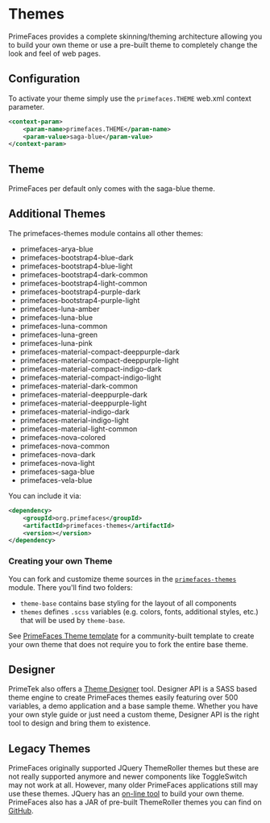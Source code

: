 # Themes

PrimeFaces provides a complete skinning/theming architecture allowing you to build your own theme or use a pre-built
theme to completely change the look and feel of web pages.

## Configuration

To activate your theme simply use the `primefaces.THEME`  web.xml context parameter.

```xml
<context-param>
    <param-name>primefaces.THEME</param-name>
    <param-value>saga-blue</param-value>
</context-param>
```


## Theme

PrimeFaces per default only comes with the saga-blue theme.


## Additional Themes

The primefaces-themes module contains all other themes:

- primefaces-arya-blue
- primefaces-bootstrap4-blue-dark
- primefaces-bootstrap4-blue-light
- primefaces-bootstrap4-dark-common
- primefaces-bootstrap4-light-common
- primefaces-bootstrap4-purple-dark
- primefaces-bootstrap4-purple-light
- primefaces-luna-amber
- primefaces-luna-blue
- primefaces-luna-common
- primefaces-luna-green
- primefaces-luna-pink
- primefaces-material-compact-deeppurple-dark
- primefaces-material-compact-deeppurple-light
- primefaces-material-compact-indigo-dark
- primefaces-material-compact-indigo-light
- primefaces-material-dark-common
- primefaces-material-deeppurple-dark
- primefaces-material-deeppurple-light
- primefaces-material-indigo-dark
- primefaces-material-indigo-light
- primefaces-material-light-common
- primefaces-nova-colored
- primefaces-nova-common
- primefaces-nova-dark
- primefaces-nova-light
- primefaces-saga-blue
- primefaces-vela-blue

You can include it via:

```xml
<dependency>
    <groupId>org.primefaces</groupId>
    <artifactId>primefaces-themes</artifactId>
    <version></version>
</dependency>
```

### Creating your own Theme
You can fork and customize theme sources in the [`primefaces-themes`](https://github.com/primefaces/primefaces/tree/master/primefaces-themes) module. There you'll find two folders:
* `theme-base` contains base styling for the layout of all components
* `themes` defines `.scss` variables (e.g. colors, fonts, additional styles, etc.) that will be used by `theme-base`.

See [PrimeFaces Theme template](https://github.com/jungm/primefaces-theme-template) for a community-built template to create your own theme that does not require you to fork the entire base theme.

## Designer

PrimeTek also offers a [Theme Designer](https://www.primefaces.org/designer/primefaces) tool. 
Designer API is a SASS based theme engine to create PrimeFaces themes easily featuring over 500 variables, 
a demo application and a base sample theme. Whether you have your own style guide or just need a custom theme, 
Designer API is the right tool to design and bring them to existence.

## Legacy Themes

PrimeFaces originally supported JQuery ThemeRoller themes but these are not really supported anymore and newer components like ToggleSwitch may not work at all.
However, many older PrimeFaces applications still may use these themes. JQuery has an [on-line tool](https://jqueryui.com/themeroller/) to build your own theme.
PrimeFaces also has a JAR of pre-built ThemeRoller themes you can find on [GitHub](https://github.com/primefaces/themes).
